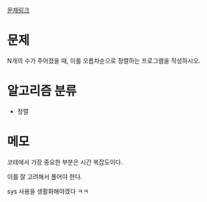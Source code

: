 [문제링크](https://www.acmicpc.net/problem/2751)

# 문제
N개의 수가 주어졌을 때, 이를 오름차순으로 정렬하는 프로그램을 작성하시오.

# 알고리즘 분류
+ 정렬

# 메모
코테에서 가장 중요한 부분은 시간 복잡도이다.

이를 잘 고려해서 풀어야 한다.

sys 사용을 생활화해야겠다 ㅋㅋ
